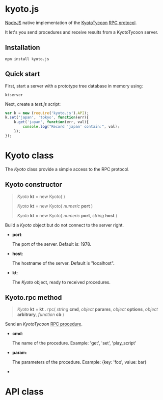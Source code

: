kyoto.js
========

[NodeJS](http://nodejs.org/) native implementation of the [KyotoTycoon](http://fallabs.com/kyototycoon/) [RPC protocol](http://fallabs.com/kyototycoon/spex.html#protocol).

It let's you send procedures and receive results from a KyotoTycoon server.

Installation
------------

	npm install kyoto.js

Quick start
-----------

First, start a server with a prototype tree database in memory using:

	ktserver

Next, create a *test.js* script:

```js
var k = new (require('kyoto.js').API);
k.set('japan', 'tokyo', function(err){
	k.get('japan', function(err, val){
		console.log("Record 'japan' contain:", val);
	});
});
```

Kyoto class
===========

The *Kyoto* class provide a simple access to the RPC protocol.

Kyoto constructor
-----------------

>	*Kyoto* **kt** = new Kyoto( )
>
>	*Kyoto* **kt** = new Kyoto( *numeric* **port** )
>
>	*Kyoto* **kt** = new Kyoto( *numeric* **port**, *string* **host** )

Build a *Kyoto* object but do not connect to the server right.

- **port**:

	The port of the server. Default is: 1978.

- **host**:

	The hostname of the server. Default is "localhost".

- **kt**:

	The *Kyoto* object, ready to received procedures.


Kyoto.rpc method
----------------

> *Kyoto* **kt** = **kt** . rpc( *string* **cmd**, *object* **params**, *object* **options**, *object* **arbitrary**, *function* **cb** )

>

Send an *KyotoTycoon* [RPC procedure]().

- **cmd**:

	The name of the procedure. Example: 'get', 'set', 'play_script'

- **param**:

	The parameters of the procedure. Example: {key: 'foo', value: bar}

-

API class
=========

